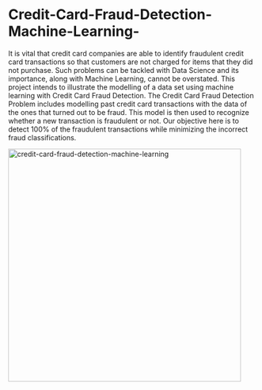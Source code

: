 # Credit-Card-Fraud-Detection-Machine-Learning-

It is vital that credit card companies are able to identify fraudulent credit card transactions so that customers are not charged for items that they did not purchase. Such
problems can be tackled with Data Science and its importance, along with Machine Learning, cannot be overstated. This project intends to illustrate the modelling of a data set using machine learning with Credit Card Fraud Detection. The Credit Card Fraud Detection Problem includes modelling past credit card transactions with the data of the ones that turned out to be fraud. This model is then used to recognize whether a new transaction is fraudulent or not. Our objective here is to detect 100% of the fraudulent transactions while minimizing the incorrect fraud classifications.

<img width="470" alt="credit-card-fraud-detection-machine-learning" src="https://user-images.githubusercontent.com/38869235/147877564-fa7586a2-ed94-4a14-8961-134013229c98.png">
